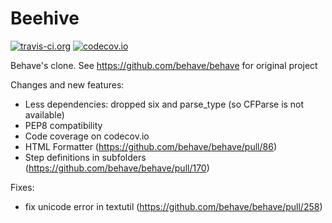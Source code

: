 Beehive
===

[![travis-ci.org](https://travis-ci.org/vrutkovs/beehive.svg?branch=master)](https://travis-ci.org/vrutkovs/beehive)
[![codecov.io](https://codecov.io/github/vrutkovs/beehive/coverage.svg?branch=master)](https://codecov.io/github/vrutkovs/beehive?branch=master)

Behave's clone. See https://github.com/behave/behave for original project

Changes and new features:
 * Less dependencies: dropped six and parse_type (so CFParse is not available)
 * PEP8 compatibility
 * Code coverage on codecov.io
 * HTML Formatter (https://github.com/behave/behave/pull/86)
 * Step definitions in subfolders (https://github.com/behave/behave/pull/170)

Fixes:
 * fix unicode error in textutil (https://github.com/behave/behave/pull/258)
